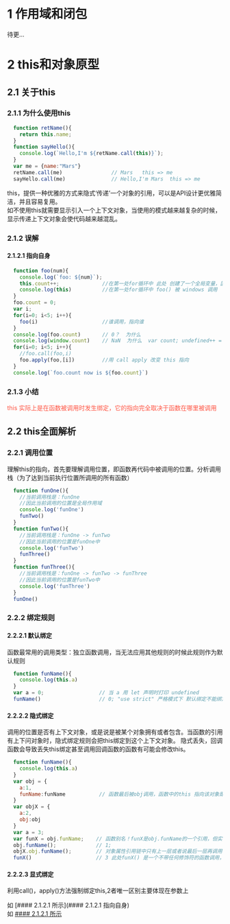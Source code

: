 # 1 作用域和闭包
待更...
# 2 this和对象原型
## 2.1 关于this
### 2.1.1 为什么使用this
```js
  function retName(){
    return this.name;
  }
  function sayHello(){
    console.log(`Hello,I'm ${retName.call(this)}`);
  }
  var me = {name:"Mars"}
  retName.call(me)                // Mars   this => me
  sayHello.call(me)               // Hello,I'm Mars  this => me
```
this，提供一种优雅的方式来隐式‘传递’一个对象的引用，可以是API设计更优雅简洁，并且容易复用。<br>
如不使用this就需要显示引入一个上下文对象，当使用的模式越来越复杂的时候，显示传递上下文对象会使代码越来越混乱。

### 2.1.2  误解
#### 2.1.2.1 指向自身
```js
  function foo(num){
    console.log(`foo: ${num}`);
    this.count++;              //在第一处for循环中 此处 创建了一个全局变量，因为this 指向 window   => var count; 
    console.log(this)          //在第一处for循环中 foo() 被 windows 调用
  }
  foo.count = 0;
  var i;
  for(i=0; i<5; i++){
    foo(i)                     //谁调用，指向谁 
  }
  console.log(foo.count)       // 0？  为什么 
  console.log(window.count)    // NaN  为什么  var count; undefined++ = NaN
  for(i=0; i<5; i++){
    //foo.call(foo,i)
    foo.apply(foo,[i])         //用 call apply 改变 this 指向
  }
  console.log(`foo.count now is ${foo.count}`)
```
### 2.1.3 小结
 <p style="color:#f54;">this 实际上是在函数被调用时发生绑定，它的指向完全取决于函数在哪里被调用</p>

## 2.2 this全面解析
### 2.2.1 调用位置
理解this的指向，首先要理解调用位置，即函数再代码中被调用的位置。分析调用栈（为了达到当前执行位置所调用的所有函数）
```js
  function funOne(){
    //当前调用栈是：funOne
    //因此当前调用的位置是全局作用域
    console.log('funOne')
    funTwo()
  }
  function funTwo(){
    //当前调用栈是：funOne -> funTwo
    //因此当前调用的位置是funOne中
    console.log('funTwo')
    funThree()
  }
  function funThree(){
    //当前调用栈是：funOne -> funTwo -> funThree
    //因此当前调用的位置是funTwo中
    console.log('funThree')
  }
  funOne()
```
### 2.2.2 绑定规则

#### 2.2.2.1 默认绑定
函数最常用的调用类型：独立函数调用，当无法应用其他规则的时候此规则作为默认规则
```js
  function funName(){
    console.log(this.a)
  }
  var a = 0;                  // 当 a 用 let 声明时打印 undefined
  funName()                   // 0; "use strict" 严格模式下 默认绑定不能绑定到全局对象
```

#### 2.2.2.2 隐式绑定
调用的位置是否有上下文对象，或是说是被某个对象拥有或者包含。当函数的引用有上下问对象时，隐式绑定规则会把this绑定到这个上下文对象。
隐式丢失，回调函数会导致丢失this绑定甚至调用回调函数的函数有可能会修改this。
```js
  function funName(){
    console.log(this.a)
  }
  var obj = {
    a:1,
    funName:funName           // 函数最后被obj调用，函数中的this 指向该对象即obj
  }
  var objX = {
    a:2,
    obj:obj
  }
  var a = 3;
  var funX = obj.funName;    // 函数别名！funX是obj.funName的一个引用，但实际上他引用的是 funName函数本身。
  obj.funName();             // 1; 
  objX.obj.funName();        // 对象属性引用链中只有上一层或者说最后一层再调用位置中起作用。
  funX()                     // 3 此处funX() 是一个不带任何修饰符的函数调用，因此应用了默认绑定
```

#### 2.2.2.3 显式绑定
利用call()，apply()方法强制绑定this,2者唯一区别主要体现在参数上<br>

如 [#### 2.1.2.1 所示](#### 2.1.2.1 指向自身)<br>
如 [#### 2.1.2.1 所示](http://www.baidu.com)<br>
